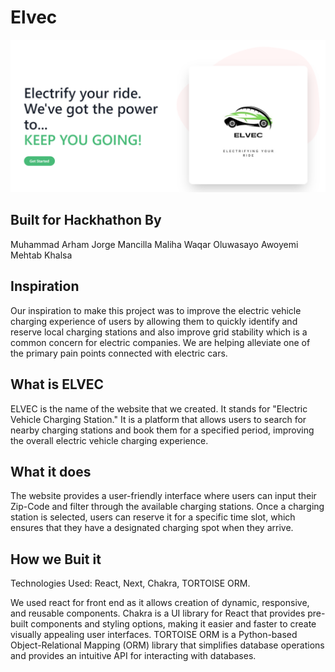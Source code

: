 # Elvec
![Electric Vehicle Charing](ELVEC.png)
## Built for Hackhathon By

Muhammad Arham
Jorge Mancilla
Maliha Waqar
Oluwasayo Awoyemi
Mehtab Khalsa

## Inspiration 
Our inspiration to make this project was to improve the electric vehicle charging experience of users by allowing them to quickly identify and reserve local charging stations and also improve grid stability which is a common concern for electric companies. We are helping alleviate one of the primary pain points connected with electric cars.

## What is ELVEC
ELVEC is the name of the website that we created. It stands for "Electric Vehicle Charging Station." It is a platform that allows users to search for nearby charging stations and book them for a specified period, improving the overall electric vehicle charging experience. 

## What it does
The website provides a user-friendly interface where users can input their Zip-Code and filter through the available charging stations. Once a charging station is selected, users can reserve it for a specific time slot, which ensures that they have a designated charging spot when they arrive.

## How we Buit it
Technologies Used: React, Next, Chakra, TORTOISE ORM.

We used react for front end as it allows creation of dynamic, responsive, and reusable components. Chakra is a UI library for React that provides pre-built components and styling options, making it easier and faster to create visually appealing user interfaces. TORTOISE ORM is a Python-based Object-Relational Mapping (ORM) library that simplifies database operations and provides an intuitive API for interacting with databases.
